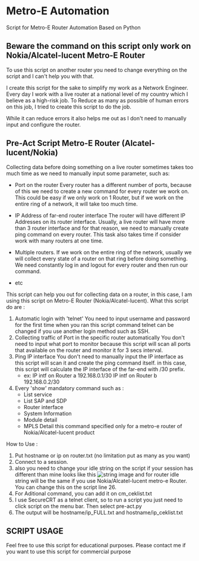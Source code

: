 # Metro-E Automation
Script for Metro-E Router Automation Based on Python
## Beware the command on this script only work on Nokia/Alcatel-lucent Metro-E Router
To use this script on another router you need to change everything on the script and I can't help you with that.

I create this script for the sake to simplify my work as a Network Engineer.
Every day I work with a live router at a national level of my country which I believe as a high-risk job.
To Reduce as many as possible of human errors on this job, I tried to create this script to do the job.

While it can reduce errors it also helps me out as I don't need to manually input and configure the router.

## Pre-Act Script Metro-E Router (Alcatel-lucent/Nokia)

Collecting data before doing something on a live router sometimes takes too much time as we need to manually input some parameter, such as:

* Port on the router
Every router has a different number of ports, because of this we need to create a new command for every router we work on. This could be easy if we only work on 1 Router, but if we work on the entire ring of a network, it will take too much time.

* IP Address of far-end router interface
The router will have different IP Addresses on its router interface. Usually, a live router will have more than 3 router interface and for that reason, we need to manually create ping command on every router. This task also takes time if consider work with many routers at one time.

* Multiple routers.
If we work on the entire ring of the network, usually we will collect every state of a router on that ring before doing something. We need constantly log in and logout for every router and then run our command.
* etc

This script can help you out for collecting data on a router, in this case, I am using this script on Metro-E Router (Nokia/Alcatel-lucent).
What this script do are :

1. Automatic login with 'telnet' 
   You need to input username and password for the first time when you ran this script command telnet can be changed if you use another login method such as SSH.
2. Collecting traffic of Port in the specific router automatically
   You don't need to input what port to monitor because this script will scan all ports that available on the router and monitor it for 3 secs interval.
3. Ping IP interface 
   You don't need to manually input the IP interface as this script will scan it and create the ping command itself.
   in this case, this script will calculate the IP interface of the far-end with /30 prefix.
   * ex: 
        IP intf on Router a
        192.168.0.1/30
        IP intf on Router b
        192.168.0.2/30
4. Every 'show' mandatory command such as :
    - List service
    - List SAP and SDP
    - Router interface
    - System Information 
    - Module detail
    - MPLS Detail
    this command specified only for a metro-e router of Nokia/Alcatel-lucent product
    
How to Use :
1. Put hostname or ip on router.txt (no limitation put as many as you want)
1. Connect to a session.
2. also you need to change your idle string on the script if your session has different than mine looks like this ![string image](https://github.com/ridhoalif/MetroEAutomation/blob/master/string.PNG)
   and for router idle string will be the same if you use Nokia/Alcatel-lucent metro-e Router. You can change this on the script line 26.
3. For Aditional command, you can add it on cm_ceklist.txt
4. I use SecureCRT as a telnet client, so to run a script you just need to click script on the menu bar.
   Then select pre-act.py
5. The output will be hostname/ip_FULL.txt and hostname/ip_ceklist.txt

## SCRIPT USAGE
Feel free to use this script for educational purposes.
Please contact me if you want to use this script for commercial purpose
   

